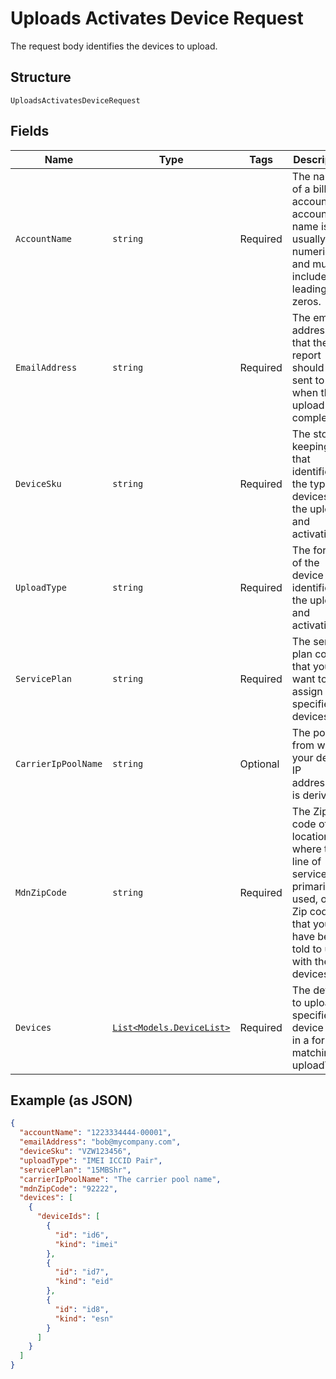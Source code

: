 
# Uploads Activates Device Request

The request body identifies the devices to upload.

## Structure

`UploadsActivatesDeviceRequest`

## Fields

| Name | Type | Tags | Description |
|  --- | --- | --- | --- |
| `AccountName` | `string` | Required | The name of a billing account. An account name is usually numeric, and must include any leading zeros. |
| `EmailAddress` | `string` | Required | The email address that the report should be sent to when the upload is complete. |
| `DeviceSku` | `string` | Required | The stock keeping unit that identifies the type of devices in the upload and activation. |
| `UploadType` | `string` | Required | The format of the device identifiers in the upload and activation. |
| `ServicePlan` | `string` | Required | The service plan code that you want to assign to all specified devices. |
| `CarrierIpPoolName` | `string` | Optional | The pool from which your device IP addresses is derived. |
| `MdnZipCode` | `string` | Required | The Zip code of the location where the line of service is primarily used, or a Zip code that you have been told to use with these devices. |
| `Devices` | [`List<Models.DeviceList>`](../../doc/models/device-list.md) | Required | The devices to upload, specified by device IDs in a format matching uploadType. |

## Example (as JSON)

```json
{
  "accountName": "1223334444-00001",
  "emailAddress": "bob@mycompany.com",
  "deviceSku": "VZW123456",
  "uploadType": "IMEI ICCID Pair",
  "servicePlan": "15MBShr",
  "carrierIpPoolName": "The carrier pool name",
  "mdnZipCode": "92222",
  "devices": [
    {
      "deviceIds": [
        {
          "id": "id6",
          "kind": "imei"
        },
        {
          "id": "id7",
          "kind": "eid"
        },
        {
          "id": "id8",
          "kind": "esn"
        }
      ]
    }
  ]
}
```

